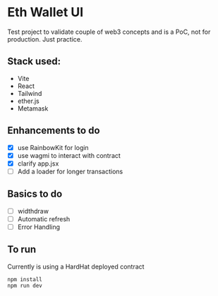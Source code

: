 # Eth Wallet UI
Test project to validate couple of web3 concepts and is a PoC, not for production. Just practice. 

## Stack used:
- Vite
- React
- Tailwind
- ether.js
- Metamask

## Enhancements to do 
- [x] use RainbowKit for login
- [x] use wagmi to interact with contract
- [x] clarify app.jsx
- [ ] Add a loader for longer transactions 

## Basics to do
- [ ] widthdraw
- [ ] Automatic refresh
- [ ] Error Handling
## To run
Currently is using a HardHat deployed contract
```
npm install
npm run dev
```
